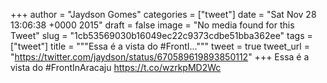 
+++
author = "Jaydson Gomes"
categories = ["tweet"]
date = "Sat Nov 28 13:06:38 +0000 2015"
draft = false
image = "No media found for this Tweet"
slug = "1cb53569030b16049ec22c9373cdbe51bba362ee"
tags = ["tweet"]
title = """Essa é a vista do #FrontI..."""
tweet = true
tweet_url = "https://twitter.com/jaydson/status/670589619893850112"
+++
Essa é a vista do #FrontInAracaju https://t.co/wzrkpMD2Wc
